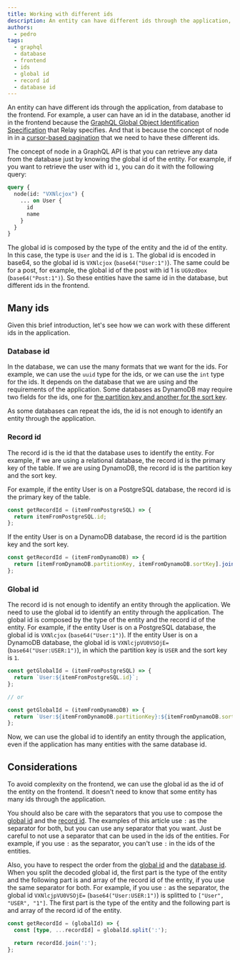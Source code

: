 ```yaml
---
title: Working with different ids
description: An entity can have different ids through the application, from database to the frontend.
authors:
  - pedro
tags:
  - graphql
  - database
  - frontend
  - ids
  - global id
  - record id
  - database id
---
```


An entity can have different ids through the application, from database to the frontend. For example, a user can have an id in the database, another id in the frontend because the [GraphQL Global Object Identification Specification](https://relay.dev/graphql/objectidentification.htm) that Relay specifies. And that is because the concept of node in in a [cursor-based pagination](https://graphql.org/learn/pagination/) that we need to have these different ids.

The concept of node in a GraphQL API is that you can retrieve any data from the database just by knowing the global id of the entity. For example, if you want to retrieve the user with id `1`, you can do it with the following query:

```graphql
query {
  node(id: "VXNlcjox") {
    ... on User {
      id
      name
    }
  }
}
```

The global id is composed by the type of the entity and the id of the entity. In this case, the type is `User` and the id is `1`. The global id is encoded in base64, so the global id is `VXNlcjox` (`base64("User:1")`). The same could be for a post, for example, the global id of the post with id 1 is `UG9zdDox` (`base64("Post:1")`). So these entities have the same id in the database, but different ids in the frontend.

## Many ids

Given this brief introduction, let's see how we can work with these different ids in the application.

### Database id

In the database, we can use the many formats that we want for the ids. For example, we can use the `uuid` type for the ids, or we can use the `int` type for the ids. It depends on the database that we are using and the requirements of the application. Some databases as DynamoDB may require two fields for the ids, one for [the partition key and another for the sort key](https://docs.aws.amazon.com/amazondynamodb/latest/developerguide/HowItWorks.CoreComponents.html).

As some databases can repeat the ids, the id is not enough to identify an entity through the application.

### Record id

The record id is the id that the database uses to identify the entity. For example, if we are using a relational database, the record id is the primary key of the table. If we are using DynamoDB, the record id is the partition key and the sort key.

For example, if the entity User is on a PostgreSQL database, the record id is the primary key of the table.

```typescript
const getRecordId = (itemFromPostgreSQL) => {
  return itemFromPostgreSQL.id;
};
```

If the entity User is on a DynamoDB database, the record id is the partition key and the sort key.

```typescript
const getRecordId = (itemFromDynamoDB) => {
  return [itemFromDynamoDB.partitionKey, itemFromDynamoDB.sortKey].join(':');
};
```

### Global id

The record id is not enough to identify an entity through the application. We need to use the global id to identify an entity through the application. The global id is composed by the type of the entity and the record id of the entity. For example, if the entity User is on a PostgreSQL database, the global id is `VXNlcjox` (`base64("User:1")`). If the entity User is on a DynamoDB database, the global id is `VXNlcjpVU0VSOjE=` (`base64("User:USER:1")`), in which the partition key is `USER` and the sort key is `1`.

```typescript
const getGlobalId = (itemFromPostgreSQL) => {
  return `User:${itemFromPostgreSQL.id}`;
};

// or

const getGlobalId = (itemFromDynamoDB) => {
  return `User:${itemFromDynamoDB.partitionKey}:${itemFromDynamoDB.sortKey}`;
};
```

Now, we can use the global id to identify an entity through the application, even if the application has many entities with the same database id.

## Considerations

To avoid complexity on the frontend, we can use the global id as the id of the entity on the frontend. It doesn't need to know that some entity has many ids through the application.

You should also be care with the separators that you use to compose the [global id](#global-id) and the [record id](#record-id). The examples of this article use `:` as the separator for both, but you can use any separator that you want. Just be careful to not use a separator that can be used in the ids of the entities. For example, if you use `:` as the separator, you can't use `:` in the ids of the entities.

Also, you have to respect the order from the [global id](#global-id) and the [database id](#database-id). When you split the decoded global id, the first part is the type of the entity and the following part is and array of the record id of the entity, if you use the same separator for both. For example, if you use `:` as the separator, the global id `VXNlcjpVU0VSOjE=` (`base64("User:USER:1")`) is splitted to `["User", "USER", "1"]`. The first part is the type of the entity and the following part is and array of the record id of the entity.

```typescript
const getRecordId = (globalId) => {
  const [type, ...recordId] = globalId.split(':');

  return recordId.join(':');
};
```
